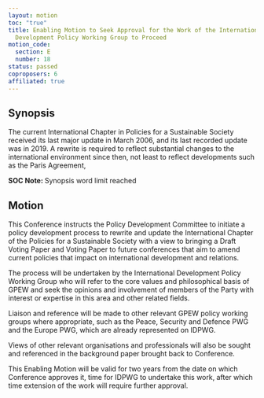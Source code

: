 ```yaml
---
layout: motion
toc: "true"
title: Enabling Motion to Seek Approval for the Work of the International
  Development Policy Working Group to Proceed
motion_code:
  section: E
  number: 18
status: passed
coproposers: 6
affiliated: true
---
```

## Synopsis

The current International Chapter in Policies for a Sustainable Society received its last major update in March 2006, and its last recorded update was in 2019. A rewrite is required to reflect substantial changes to the international environment since then, not least to reflect developments such as the Paris Agreement,

<p class="alert d-inline-block alert-primary"><strong>SOC Note: </strong> Synopsis word limit reached</p>

## Motion

This Conference instructs the Policy Development Committee to initiate a policy development process to rewrite and update the International Chapter of the Policies for a Sustainable Society with a view to bringing a Draft Voting Paper and Voting Paper to future conferences that aim to amend current policies that impact on international development and relations.

The process will be undertaken by the International Development Policy Working Group who will refer to the core values and philosophical basis of GPEW and seek the opinions and involvement of members of the Party with interest or expertise in this area and other related fields.

Liaison and reference will be made to other relevant GPEW policy working groups where appropriate, such as the Peace, Security and Defence PWG and the Europe PWG, which are already represented on IDPWG.

Views of other relevant organisations and professionals will also be sought and referenced in the background paper brought back to Conference.

This Enabling Motion will be valid for two years from the date on which Conference approves it, time for IDPWG to undertake this work, after which time extension of the work will require further approval.